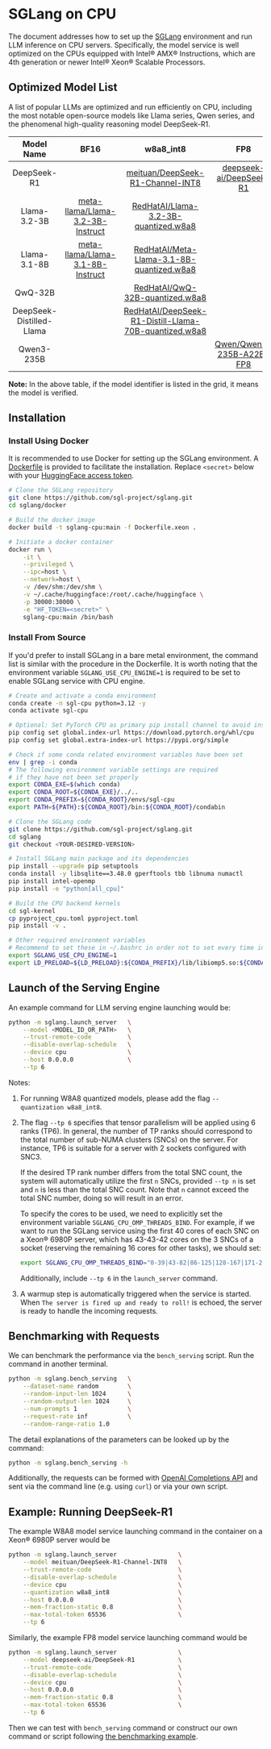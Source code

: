 # SGLang on CPU

The document addresses how to set up the [SGLang](https://github.com/sgl-project/sglang) environment and run LLM inference on CPU servers.
Specifically, the model service is well optimized on the CPUs equipped with Intel® AMX® Instructions,
which are 4th generation or newer Intel® Xeon® Scalable Processors.

## Optimized Model List

A list of popular LLMs are optimized and run efficiently on CPU,
including the most notable open-source models like Llama series, Qwen series,
and the phenomenal high-quality reasoning model DeepSeek-R1.

| Model Name | BF16 | w8a8_int8 | FP8 |
|:---:|:---:|:---:|:---:|
| DeepSeek-R1 |   | [meituan/DeepSeek-R1-Channel-INT8](https://huggingface.co/meituan/DeepSeek-R1-Channel-INT8) | [deepseek-ai/DeepSeek-R1](https://huggingface.co/deepseek-ai/DeepSeek-R1) |
| Llama-3.2-3B | [meta-llama/Llama-3.2-3B-Instruct](https://huggingface.co/meta-llama/Llama-3.2-3B-Instruct) | [RedHatAI/Llama-3.2-3B-quantized.w8a8](https://huggingface.co/RedHatAI/Llama-3.2-3B-Instruct-quantized.w8a8) |   |
| Llama-3.1-8B | [meta-llama/Llama-3.1-8B-Instruct](https://huggingface.co/meta-llama/Llama-3.1-8B-Instruct) | [RedHatAI/Meta-Llama-3.1-8B-quantized.w8a8](https://huggingface.co/RedHatAI/Meta-Llama-3.1-8B-quantized.w8a8) |   |
| QwQ-32B |   | [RedHatAI/QwQ-32B-quantized.w8a8](https://huggingface.co/RedHatAI/QwQ-32B-quantized.w8a8) |   |
| DeepSeek-Distilled-Llama |   | [RedHatAI/DeepSeek-R1-Distill-Llama-70B-quantized.w8a8](https://huggingface.co/RedHatAI/DeepSeek-R1-Distill-Llama-70B-quantized.w8a8) |   |
| Qwen3-235B |   |   | [Qwen/Qwen3-235B-A22B-FP8](https://huggingface.co/Qwen/Qwen3-235B-A22B-FP8) |

**Note:** In the above table, if the model identifier is listed in the grid,
it means the model is verified.

## Installation

### Install Using Docker

It is recommended to use Docker for setting up the SGLang environment.
A [Dockerfile](https://github.com/sgl-project/sglang/blob/main/docker/Dockerfile.xeon) is provided to facilitate the installation.
Replace `<secret>` below with your [HuggingFace access token](https://huggingface.co/docs/hub/en/security-tokens).

```bash
# Clone the SGLang repository
git clone https://github.com/sgl-project/sglang.git
cd sglang/docker

# Build the docker image
docker build -t sglang-cpu:main -f Dockerfile.xeon .

# Initiate a docker container
docker run \
    -it \
    --privileged \
    --ipc=host \
    --network=host \
    -v /dev/shm:/dev/shm \
    -v ~/.cache/huggingface:/root/.cache/huggingface \
    -p 30000:30000 \
    -e "HF_TOKEN=<secret>" \
    sglang-cpu:main /bin/bash
```

### Install From Source

If you'd prefer to install SGLang in a bare metal environment,
the command list is similar with the procedure in the Dockerfile.
It is worth noting that the environment variable `SGLANG_USE_CPU_ENGINE=1`
is required to be set to enable SGLang service with CPU engine.

```bash
# Create and activate a conda environment
conda create -n sgl-cpu python=3.12 -y
conda activate sgl-cpu

# Optional: Set PyTorch CPU as primary pip install channel to avoid installing CUDA version
pip config set global.index-url https://download.pytorch.org/whl/cpu
pip config set global.extra-index-url https://pypi.org/simple

# Check if some conda related environment variables have been set
env | grep -i conda
# The following environment variable settings are required
# if they have not been set properly
export CONDA_EXE=$(which conda)
export CONDA_ROOT=${CONDA_EXE}/../..
export CONDA_PREFIX=${CONDA_ROOT}/envs/sgl-cpu
export PATH=${PATH}:${CONDA_ROOT}/bin:${CONDA_ROOT}/condabin

# Clone the SGLang code
git clone https://github.com/sgl-project/sglang.git
cd sglang
git checkout <YOUR-DESIRED-VERSION>

# Install SGLang main package and its dependencies
pip install --upgrade pip setuptools
conda install -y libsqlite==3.48.0 gperftools tbb libnuma numactl
pip install intel-openmp
pip install -e "python[all_cpu]"

# Build the CPU backend kernels
cd sgl-kernel
cp pyproject_cpu.toml pyproject.toml
pip install -v .

# Other required environment variables
# Recommend to set these in ~/.bashrc in order not to set every time in a new terminal
export SGLANG_USE_CPU_ENGINE=1
export LD_PRELOAD=${LD_PRELOAD}:${CONDA_PREFIX}/lib/libiomp5.so:${CONDA_PREFIX}/lib/libtcmalloc.so:${CONDA_PREFIX}/lib/libtbbmalloc.so.2
```

## Launch of the Serving Engine

An example command for LLM serving engine launching would be:

```bash
python -m sglang.launch_server   \
    --model <MODEL_ID_OR_PATH>   \
    --trust-remote-code          \
    --disable-overlap-schedule   \
    --device cpu                 \
    --host 0.0.0.0               \
    --tp 6
```

Notes:

1. For running W8A8 quantized models, please add the flag `--quantization w8a8_int8`.

2. The flag `--tp 6` specifies that tensor parallelism will be applied using 6 ranks (TP6).
    In general, the number of TP ranks should correspond to the total number of sub-NUMA clusters (SNCs) on the server.
    For instance, TP6 is suitable for a server with 2 sockets configured with SNC3.

    If the desired TP rank number differs from the total SNC count, the system will automatically
    utilize the first `n` SNCs, provided `--tp n` is set and `n` is less than the total SNC count.
    Note that `n` cannot exceed the total SNC number, doing so will result in an error.

    To specify the cores to be used, we need to explicitly set the environment variable `SGLANG_CPU_OMP_THREADS_BIND`.
    For example, if we want to run the SGLang service using the first 40 cores of each SNC on a Xeon® 6980P server,
    which has 43-43-42 cores on the 3 SNCs of a socket (reserving the remaining 16 cores for other tasks), we should set:

    ```bash
    export SGLANG_CPU_OMP_THREADS_BIND="0-39|43-82|86-125|128-167|171-210|214-253"
    ```

    Additionally, include `--tp 6` in the `launch_server` command.

3. A warmup step is automatically triggered when the service is started.
When `The server is fired up and ready to roll!` is echoed,
the server is ready to handle the incoming requests.

## Benchmarking with Requests

We can benchmark the performance via the `bench_serving` script.
Run the command in another terminal.

```bash
python -m sglang.bench_serving   \
    --dataset-name random        \
    --random-input-len 1024      \
    --random-output-len 1024     \
    --num-prompts 1              \
    --request-rate inf           \
    --random-range-ratio 1.0
```

The detail explanations of the parameters can be looked up by the command:

```bash
python -m sglang.bench_serving -h
```

Additionally, the requests can be formed with
[OpenAI Completions API](https://docs.sglang.ai/backend/openai_api_completions.html)
and sent via the command line (e.g. using `curl`) or via your own script.

## Example: Running DeepSeek-R1

The example W8A8 model service launching command in the container on a Xeon® 6980P server would be

```bash
python -m sglang.launch_server                 \
    --model meituan/DeepSeek-R1-Channel-INT8   \
    --trust-remote-code                        \
    --disable-overlap-schedule                 \
    --device cpu                               \
    --quantization w8a8_int8                   \
    --host 0.0.0.0                             \
    --mem-fraction-static 0.8                  \
    --max-total-token 65536                    \
    --tp 6
```

Similarly, the example FP8 model service launching command would be

```bash
python -m sglang.launch_server                 \
    --model deepseek-ai/DeepSeek-R1            \
    --trust-remote-code                        \
    --disable-overlap-schedule                 \
    --device cpu                               \
    --host 0.0.0.0                             \
    --mem-fraction-static 0.8                  \
    --max-total-token 65536                    \
    --tp 6
```

Then we can test with `bench_serving` command or construct our own command or script
following [the benchmarking example](#benchmarking-with-requests).
